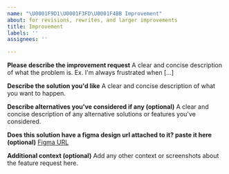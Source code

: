 ```yaml
---
name: "\U0001F9D1\U0001F3FD‍\U0001F4BB Improvement"
about: for revisions, rewrites, and larger improvements
title: Improvement
labels: ''
assignees: ''

---
```


**Please describe the improvement request**
A clear and concise description of what the problem is. Ex. I'm always frustrated when [...]

**Describe the solution you'd like**
A clear and concise description of what you want to happen.

**Describe alternatives you've considered if any (optional)**
A clear and concise description of any alternative solutions or features you've considered.

**Does this solution have a figma design url attached to it? paste it here (optional)**
[Figma URL](https://figma.com/)

**Additional context (optional)**
Add any other context or screenshots about the feature request here.
